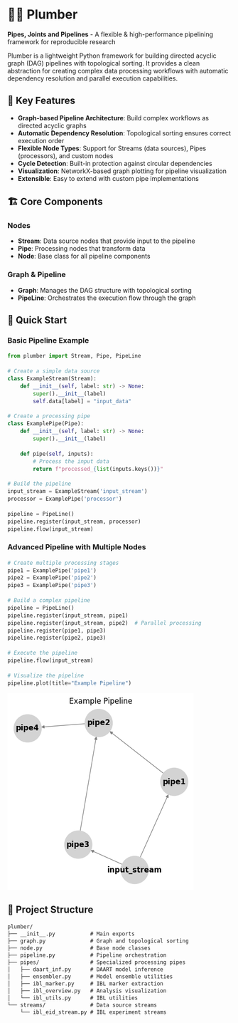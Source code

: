 # 🧑‍🔧 Plumber

**Pipes, Joints and Pipelines** - A flexible & high-performance pipelining framework for reproducible research

Plumber is a lightweight Python framework for building directed acyclic graph (DAG) pipelines with topological sorting. It provides a clean abstraction for creating complex data processing workflows with automatic dependency resolution and parallel execution capabilities.

## 🎯 Key Features

- **Graph-based Pipeline Architecture**: Build complex workflows as directed acyclic graphs
- **Automatic Dependency Resolution**: Topological sorting ensures correct execution order
- **Flexible Node Types**: Support for Streams (data sources), Pipes (processors), and custom nodes
- **Cycle Detection**: Built-in protection against circular dependencies
- **Visualization**: NetworkX-based graph plotting for pipeline visualization
- **Extensible**: Easy to extend with custom pipe implementations

## 🏗️ Core Components

### Nodes
- **Stream**: Data source nodes that provide input to the pipeline
- **Pipe**: Processing nodes that transform data
- **Node**: Base class for all pipeline components

### Graph & Pipeline
- **Graph**: Manages the DAG structure with topological sorting
- **PipeLine**: Orchestrates the execution flow through the graph

## 🚀 Quick Start

### Basic Pipeline Example

```python
from plumber import Stream, Pipe, PipeLine

# Create a simple data source
class ExampleStream(Stream):
    def __init__(self, label: str) -> None:
        super().__init__(label)
        self.data[label] = "input_data"

# Create a processing pipe
class ExamplePipe(Pipe):
    def __init__(self, label: str) -> None:
        super().__init__(label)

    def pipe(self, inputs):
        # Process the input data
        return f"processed_{list(inputs.keys())}"

# Build the pipeline
input_stream = ExampleStream('input_stream')
processor = ExamplePipe('processor')

pipeline = PipeLine()
pipeline.register(input_stream, processor)
pipeline.flow(input_stream)
```

### Advanced Pipeline with Multiple Nodes

```python
# Create multiple processing stages
pipe1 = ExamplePipe('pipe1')
pipe2 = ExamplePipe('pipe2')
pipe3 = ExamplePipe('pipe3')

# Build a complex pipeline
pipeline = PipeLine()
pipeline.register(input_stream, pipe1)
pipeline.register(input_stream, pipe2)  # Parallel processing
pipeline.register(pipe1, pipe3)
pipeline.register(pipe2, pipe3)

# Execute the pipeline
pipeline.flow(input_stream)

# Visualize the pipeline
pipeline.plot(title="Example Pipeline")
```
![alt text](image.png)

## 📁 Project Structure

```
plumber/
├── __init__.py           # Main exports
├── graph.py              # Graph and topological sorting
├── node.py               # Base node classes
├── pipeline.py           # Pipeline orchestration
├── pipes/                # Specialized processing pipes
│   ├── daart_inf.py      # DAART model inference
│   ├── ensembler.py      # Model ensemble utilities
│   ├── ibl_marker.py     # IBL marker extraction
│   ├── ibl_overview.py   # Analysis visualization
│   └── ibl_utils.py      # IBL utilities
└── streams/              # Data source streams
    └── ibl_eid_stream.py # IBL experiment streams
```
